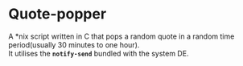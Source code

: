 # Quote-popper

A *nix script written in C that pops a random quote in a random time period(usually 30 minutes to one hour).\
It utilises the **`notify-send`** bundled with the system DE.
